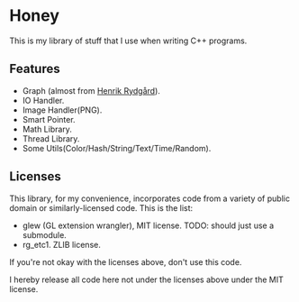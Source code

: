 Honey
======

This is my library of stuff that I use when writing C++ programs.

Features
--------
* Graph (almost from [Henrik Rydgård](https://github.com/hrydgard)).
* IO Handler.
* Image Handler(PNG).
* Smart Pointer.
* Math Library.
* Thread Library.
* Some Utils(Color/Hash/String/Text/Time/Random).

Licenses
--------
This library, for my convenience, incorporates code from a variety of public domain or similarly-licensed code. This is the list:

* glew (GL extension wrangler), MIT license. TODO: should just use a submodule.
* rg_etc1. ZLIB license.

If you're not okay with the licenses above, don't use this code.

I hereby release all code here not under the licenses above under the MIT license.
